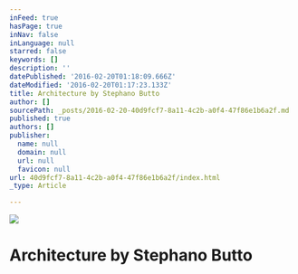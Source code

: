```yaml
---
inFeed: true
hasPage: true
inNav: false
inLanguage: null
starred: false
keywords: []
description: ''
datePublished: '2016-02-20T01:18:09.666Z'
dateModified: '2016-02-20T01:17:23.133Z'
title: Architecture by Stephano Butto
author: []
sourcePath: _posts/2016-02-20-40d9fcf7-8a11-4c2b-a0f4-47f86e1b6a2f.md
published: true
authors: []
publisher:
  name: null
  domain: null
  url: null
  favicon: null
url: 40d9fcf7-8a11-4c2b-a0f4-47f86e1b6a2f/index.html
_type: Article

---
```

![](https://the-grid-user-content.s3-us-west-2.amazonaws.com/6f1b8f57-4e59-47c7-838d-e81212e50ec3.jpg)

# Architecture by Stephano Butto